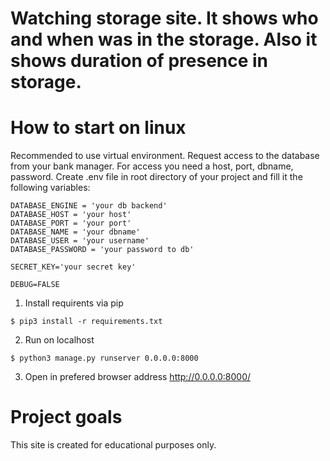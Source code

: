 # Watching storage site. It shows who and when was in the storage. Also it shows duration of presence in storage.

# How to start on linux

Recommended to use virtual environment.
Request access to the database from your bank manager. For access you need a host, port, dbname, password.
Create .env file in root directory of your project and fill it the following variables:

```
DATABASE_ENGINE = 'your db backend'
DATABASE_HOST = 'your host'
DATABASE_PORT = 'your port'
DATABASE_NAME = 'your dbname'
DATABASE_USER = 'your username'
DATABASE_PASSWORD = 'your password to db'

SECRET_KEY='your secret key'

DEBUG=FALSE
```

1. Install requirents via pip
```
$ pip3 install -r requirements.txt
```
2. Run on localhost
```
$ python3 manage.py runserver 0.0.0.0:8000
```
3. Open in prefered browser address http://0.0.0.0:8000/

# Project goals
This site is created for educational purposes only.